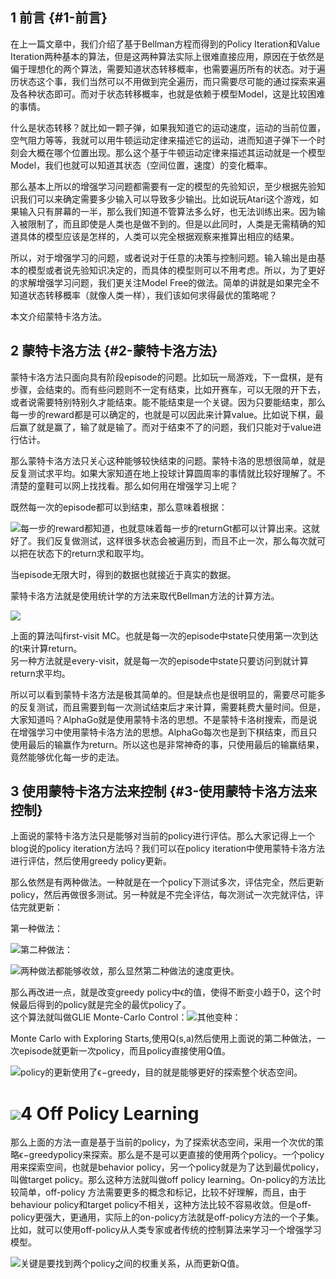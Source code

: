 ## 1 前言 {#1-前言}

在上一篇文章中，我们介绍了基于Bellman方程而得到的Policy Iteration和Value Iteration两种基本的算法，但是这两种算法实际上很难直接应用，原因在于依然是偏于理想化的两个算法，需要知道状态转移概率，也需要遍历所有的状态。对于遍历状态这个事，我们当然可以不用做到完全遍历，而只需要尽可能的通过探索来遍及各种状态即可。而对于状态转移概率，也就是依赖于模型Model，这是比较困难的事情。

什么是状态转移？就比如一颗子弹，如果我知道它的运动速度，运动的当前位置，空气阻力等等，我就可以用牛顿运动定律来描述它的运动，进而知道子弹下一个时刻会大概在哪个位置出现。那么这个基于牛顿运动定律来描述其运动就是一个模型Model，我们也就可以知道其状态（空间位置，速度）的变化概率。

那么基本上所以的增强学习问题都需要有一定的模型的先验知识，至少根据先验知识我们可以来确定需要多少输入可以导致多少输出。比如说玩Atari这个游戏，如果输入只有屏幕的一半，那么我们知道不管算法多么好，也无法训练出来。因为输入被限制了，而且即使是人类也是做不到的。但是以此同时，人类是无需精确的知道具体的模型应该是怎样的，人类可以完全根据观察来推算出相应的结果。

所以，对于增强学习的问题，或者说对于任意的决策与控制问题。输入输出是由基本的模型或者说先验知识决定的，而具体的模型则可以不用考虑。所以，为了更好的求解增强学习问题，我们更关注Model Free的做法。简单的讲就是如果完全不知道状态转移概率（就像人类一样），我们该如何求得最优的策略呢？

本文介绍蒙特卡洛方法。

## 2 蒙特卡洛方法 {#2-蒙特卡洛方法}

蒙特卡洛方法只面向具有阶段episode的问题。比如玩一局游戏，下一盘棋，是有步骤，会结束的。而有些问题则不一定有结束，比如开赛车，可以无限的开下去，或者说需要特别特别久才能结束。能不能结束是一个关键。因为只要能结束，那么每一步的reward都是可以确定的，也就是可以因此来计算value。比如说下棋，最后赢了就是赢了，输了就是输了。而对于结束不了的问题，我们只能对于value进行估计。

那么蒙特卡洛方法只关心这种能够较快结束的问题。蒙特卡洛的思想很简单，就是反复测试求平均。如果大家知道在地上投球计算圆周率的事情就比较好理解了。不清楚的童鞋可以网上找找看。那么如何用在增强学习上呢？

既然每一次的episode都可以到结束，那么意味着根据：

![](/assets/mento-carlo1.png)每一步的reward都知道，也就意味着每一步的returnGt都可以计算出来。这就好了。我们反复做测试，这样很多状态会被遍历到，而且不止一次，那么每次就可以把在状态下的return求和取平均。

  
当episode无限大时，得到的数据也就接近于真实的数据。

蒙特卡洛方法就是使用统计学的方法来取代Bellman方法的计算方法。

![](/assets/mento-calro2.png)

上面的算法叫first-visit MC。也就是每一次的episode中state只使用第一次到达的t来计算return。  
另一种方法就是every-visit，就是每一次的episode中state只要访问到就计算return求平均。

所以可以看到蒙特卡洛方法是极其简单的。但是缺点也是很明显的，需要尽可能多的反复测试，而且需要到每一次测试结束后才来计算，需要耗费大量时间。但是，大家知道吗？AlphaGo就是使用蒙特卡洛的思想。不是蒙特卡洛树搜索，而是说在增强学习中使用蒙特卡洛方法的思想。AlphaGo每次也是到下棋结束，而且只使用最后的输赢作为return。所以这也是非常神奇的事，只使用最后的输赢结果，竟然能够优化每一步的走法。

## 3 使用蒙特卡洛方法来控制 {#3-使用蒙特卡洛方法来控制}

上面说的蒙特卡洛方法只是能够对当前的policy进行评估。那么大家记得上一个blog说的policy iteration方法吗？我们可以在policy iteration中使用蒙特卡洛方法进行评估，然后使用greedy policy更新。

那么依然是有两种做法。一种就是在一个policy下测试多次，评估完全，然后更新policy，然后再做很多测试。另一种就是不完全评估，每次测试一次完就评估，评估完就更新：

第一种做法：

![](/assets/mento-carlo3.png)第二种做法：

![](/assets/mento-carlo4.png)两种做法都能够收敛，那么显然第二种做法的速度更快。

那么再改进一点，就是改变greedy policy中ϵ的值，使得不断变小趋于0，这个时候最后得到的policy就是完全的最优policy了。  
这个算法就叫做GLIE Monte-Carlo Control：![](/assets/mento-carlo5.png)其他变种：

Monte Carlo with Exploring Starts,使用Q\(s,a\)然后使用上面说的第二种做法，一次episode就更新一次policy，而且policy直接使用Q值。

![](/assets/mento-carlo6.png)policy的更新使用了ϵ−greedy，目的就是能够更好的探索整个状态空间。

# ![](/assets/mento-carlo7.png)4 Off Policy Learning

那么上面的方法一直是基于当前的policy，为了探索状态空间，采用一个次优的策略ϵ−greedypolicy来探索。那么是不是可以更直接的使用两个policy。一个policy用来探索空间，也就是behavior policy，另一个policy就是为了达到最优policy，叫做target policy。那么这种方法就叫做off policy learning。On-policy的方法比较简单，off-policy 方法需要更多的概念和标记，比较不好理解，而且，由于behaviour policy和target policy不相关，这种方法比较不容易收敛。但是off-policy更强大，更通用，实际上的on-policy方法就是off-policy方法的一个子集。比如，就可以使用off-policy从人类专家或者传统的控制算法来学习一个增强学习模型。

![](/assets/mento-carlo8.png)关键是要找到两个policy之间的权重关系，从而更新Q值。

